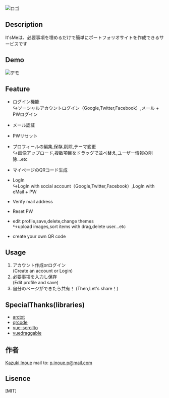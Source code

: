 ![ロゴ](https://firebasestorage.googleapis.com/v0/b/profs-941da.appspot.com/o/images%2Fezgif.com-resize.png?alt=media&token=c8494a8c-c9ca-42b8-bdef-5d9ac31aac35)

## Description

It'sMeは、必要事項を埋めるだけで簡単にポートフォリオサイトを作成できるサービスです

## Demo

![デモ](https://firebasestorage.googleapis.com/v0/b/profs-941da.appspot.com/o/images%2Fdemo2.gif?alt=media&token=8fddeaa8-90c5-407b-91e9-fd1bb535a184)

## Feature

- ログイン機能  
↪︎ソーシャルアカウントログイン（Google,Twitter,Facebook）,メール + PWログイン
- メール認証
- PWリセット
- プロフィールの編集,保存,削除,テーマ変更  
↪︎画像アップロード,複数項目をドラッグで並べ替え,ユーザー情報の削除...etc
- マイページのQRコード生成

- LogIn  
↪︎LogIn with social account（Google,Twitter,Facebook）,LogIn with eMail + PW
- Verify mail address
- Reset PW
- edit profile,save,delete,change themes  
↪︎upload images,sort items with drag,delete user...etc
- create your own QR code

## Usage

1. アカウント作成orログイン  
(Create an account or Login)
2. 必要事項を入力し保存  
(Edit profile and save)
3. 自分のページができたら共有！ 
(Then,Let's share！)

## SpecialThanks(libraries)
- [arctxt](https://www.npmjs.com/package/arctxt)
- [qrcode](https://www.npmjs.com/package/qrcode)
- [vue-scrollto](https://www.npmjs.com/package/vue-scrollto)
- [vuedraggable](https://www.npmjs.com/package/vuedraggable)

## 作者

[Kazuki Inoue](https://github.com/kz422)
mail to: p.inoue.p@mail.com

## Lisence

[MIT]
